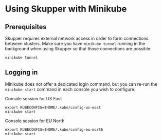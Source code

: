 # Using Skupper with Minikube

## Prerequisites

Skupper requires external network access in order to form connections
between clusters.  Make sure you have `minikube tunnel` running in the
background when using Skupper so that those connections are possible.

    minikube tunnel

## Logging in

Minikube does not offer a dedicated login command, but you can re-run
the `minikube start` command in each console you wish to configure.

<div class="code-label session-1">Console session for US East</div>

    export KUBECONFIG=$HOME/.kube/config-us-east
    minikube start

<div class="code-label session-2">Console session for EU North</div>

    export KUBECONFIG=$HOME/.kube/config-eu-north
    minikube start

<!-- ## More information -->

<!-- <ul class="column-list"> -->
<!--   <li><a href="https://kubernetes.io/docs/setup/learning-environment/minikube/">Minikube</a></li> -->
  <!-- <li><a href="https://kubernetes.io/docs/concepts/configuration/organize-cluster-access-kubeconfig/">Vanilla Kubernetes (including Minikube)</a></li> -->
<!-- </ul> -->
